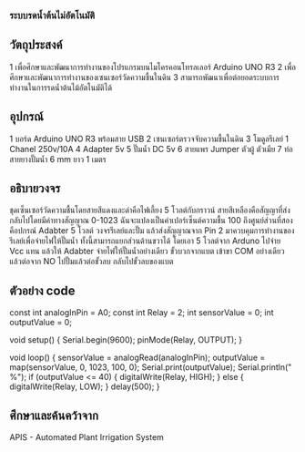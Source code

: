 ### ระบบรดน้ำต้นไม่อัตโนมัติ
## วัตถุประสงค์
1 เพื่อศึกษาและพัฒนาการทำงานของโปรแกรมบนไมโครคอนโทรลเลอร์ Arduino UNO R3 
2 เพื่อศึกษาและพัฒนาการทำงานของเซนเซอร์วัดความชื้นในดิน
3 สามารถพัฒนาเพื่อต่อยอดระบบการทำงานในการรดน้ำต้นไม้อัตโนมัติได้
## อุปกรณ์
1 บอร์ด Arduino UNO R3 พร้อมสาย USB
2 เซนเซอร์ตรวจจับความชื้นในดิน
3 โมดูลรีเลย์ 1 Chanel 250v/10A
4 Adapter 5v 
5 ปั๊มน้ำ DC 5v
6 สายแพร Jumper ตัวผู้ ตัวเมีย
7 ท่อสายยางปั๊มน้ำ 6 mm ยาว 1 เมตร
## อธิบายวงจร
ชุดเซ็นเซอร์วัดความชื้นโดยสายสีแดงและดำคือไฟเลี้ยง 5 โวลต์กับกราวน์ สายสีเหลืองคือสัญญาที่ส่งกลับไปโดยมีค่าทางสัญญาณ 0-1023 ฉันจะแปลงเป็นค่าเปอร์เซ็นต์ความชื้น 100 ถึงศูนย์ส่วนที่สองคือปกรณ์ Adabter 5 โวลต์ วงจรรีเลย์และปั๊ม แล้วส่งสัญญาณจาก Pin 2 มาควบคุมการทำงานของรีเลย์เพื่อจ่ายไฟให้ปั๊มน้ำ ทั้งนี้สามารถแยกส่วนด้านขวาได้ โดยเอา 5 โวลต์จาก Arduno ไปจ่าย Vcc แทน แล้วให้ Adabter จ่ายไฟให้ปั๊มน้ำอย่างเดียว ขั้วบวกจากแบต เข้าขา COM อย่างเดียว แล้วต่อจาก NO ไปปั๊มแล้วต่อขั้วลบ กลับไปขั้วลบของแบต
## ตัวอย่าง code
const int analogInPin = A0; 
const int Relay = 2; 
int sensorValue = 0; 
int outputValue = 0; 

void setup() {
Serial.begin(9600);
pinMode(Relay, OUTPUT); 
}

void loop() {
sensorValue = analogRead(analogInPin);
outputValue = map(sensorValue, 0, 1023, 100, 0);
Serial.print(outputValue);
Serial.println(" %");
if (outputValue <= 40) { 
digitalWrite(Relay, HIGH); 
}
else {
digitalWrite(Relay, LOW); 
}
delay(500);
}
## ศึกษาและค้นคว้าจาก
APIS - Automated Plant Irrigation System

